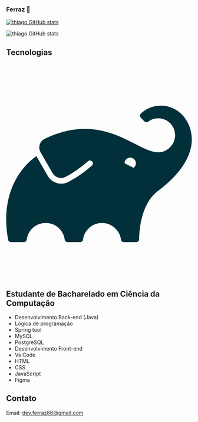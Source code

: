 ### Ferraz 👋
[![thiago GitHub stats](https://img.shields.io/badge/LinkedIn-0077B5?style=for-the-badge&logo=linkedin&logoColor=white)](https://www.linkedin.com/in/thiago-ferraz-2b3593299/)

![thiago GitHub stats](https://github-readme-stats.vercel.app/api?username=Thiagoferrazlopes&show_icons=true&theme=tokyonight)


## Tecnologias 

<div style="display: inline_block"><br/>

<img align= "center" alt="" src="https://img.shields.io/badge/Java-ED8B00?style=for-the-badge&logo=openjdk&logoColor=white"/>


<img align= "center" alt="" src="https://img.shields.io/badge/Spring-6DB33F?style=for-the-badge&logo=spring&logoColor=white"/>

<img align= "center" alt="" src="https://img.shields.io/badge/MySQL-00000F?style=for-the-badge&logo=mysql&logoColor=white"/>


<img align= "center" alt="" src="https://img.shields.io/badge/PostgreSQL-316192?style=for-the-badge&logo=postgresql&logoColor=white"/>



<img align= "center" alt="" src="https://img.shields.io/badge/JavaScript-323330?style=for-the-badge&logo=javascript&logoColor=F7DF1E"/>


<img align= "center" alt="" src="https://img.shields.io/badge/HTML5-E34F26?style=for-the-badge&logo=html5&logoColor=white"/>


<img align= "center" alt="" src="https://img.shields.io/badge/CSS-239120?&style=for-the-badge&logo=css3&logoColor=white"/>


<svg viewBox="0 0 128 128">  <path d="M103.93 17.205a20.294 20.294 0 00-11.092 5.268 1.98 1.98 0 00-.62 1.39 2.025 2.025 0 00.578 1.405l2.525 2.613a1.936 1.936 0 002.53.182 11.5 11.5 0 016.964-2.321 11.618 11.618 0 018.245 19.847c-16.11 16.112-37.616-29.024-86.423-5.803a6.637 6.637 0 00-2.956 9.291l8.365 14.476a6.637 6.637 0 008.973 2.467l.203-.114-.16.114 3.71-2.082a85.035 85.035 0 0011.676-8.724 2.055 2.055 0 012.675 0 1.892 1.892 0 01.73 1.478 1.951 1.951 0 01-.641 1.479 87.562 87.562 0 01-12.31 9.135h-.12l-3.712 2.071a10.347 10.347 0 01-5.142 1.338 10.672 10.672 0 01-9.209-5.273l-7.912-13.674C5.613 62.5-3.607 83.18 1.345 109.416a1.951 1.951 0 001.895 1.567h9.015a1.922 1.922 0 001.905-1.686 13.2 13.2 0 0126.193 0 1.936 1.936 0 001.916 1.686h8.786a1.922 1.922 0 001.905-1.686 13.214 13.214 0 0126.209 0 1.922 1.922 0 001.905 1.686h8.672a1.922 1.922 0 001.926-1.89c.207-12.223 3.503-26.267 12.904-33.303 32.562-24.359 24.007-45.24 16.469-52.823a20.294 20.294 0 00-17.115-5.762zM84.692 52.866a3.902 3.902 0 013.138 6.965v-.02l-6.21-3.119a3.902 3.902 0 013.072-3.826z" fill="#02303a"></path>
            </svg>
          
          



</div><br/>

##
## Estudante de Bacharelado em Ciência da Computação 
- Desenvolvimento Back-end (Java)
- Lógica de programação
- Spring tool
- MySQL
- PostgreSQL
- Desenvolvimento Front-end
- Vs Code
- HTML
- CSS
- JavaScript
- Figma
  
## Contato
Email: dev.ferraz86@gmail.com


